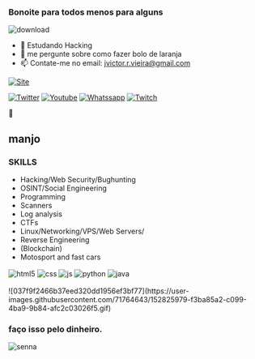 ### Bonoite para todos menos para alguns

![download](https://user-images.githubusercontent.com/71764643/134788742-6f43821b-d7d5-4ac0-a471-022ed9759adb.png)



- 🌱 Estudando Hacking 
- 💬 me pergunte sobre como fazer bolo de laranja
- 📫 Contate-me no email: jvictor.r.vieira@gmail.com

[![Site](	https://img.shields.io/website-up-down-green-red/http/monip.org.svg)](https://pneumm.carrd.co/)

[![Twitter](https://img.shields.io/badge/Twitter-1DA1F2?style=for-the-badge&logo=twitter&logoColor=white)](https://twitter.com/PneUmona)
[![Youtube](https://img.shields.io/badge/YouTube-FF0000?style=for-the-badge&logo=youtube&logoColor=white)](https://www.youtube.com/channel/UCfHE_wGZH6rO16ES9o-W9Qw)
[![Whatssapp](https://img.shields.io/badge/WhatsApp-25D366?style=for-the-badge&logo=whatsapp&logoColor=white)](https://api.whatsapp.com/send/?phone=5538992013235&text&app_absent=0)
[![Twitch](https://img.shields.io/badge/Twitch-9146FF?style=for-the-badge&logo=twitch&logoColor=white)](https://www.twitch.tv/lab_pesqueiro)

🎩
## manjo 
### SKILLS

-   Hacking/Web Security/Bughunting
-   OSINT/Social Engineering
-   Programming
-   Scanners
-   Log analysis
-   CTFs
-   Linux/Networking/VPS/Web Servers/
-   Reverse Engineering
-   (Blockchain)
-   Motosport and fast cars


<div style="display: inline_block">
  <img align="center" alt="html5" src="https://img.shields.io/badge/HTML5-E34F26?style=for-the-badge&logo=html5&logoColor=white" />
  <img align="center" alt="css" src="https://img.shields.io/badge/CSS3-1572B6?style=for-the-badge&logo=css3&logoColor=white" />
  <img align="center" alt="js" src="https://img.shields.io/badge/JavaScript-F7DF1E?style=for-the-badge&logo=javascript&logoColor=black" />
  <img align="center" alt="python" src="https://img.shields.io/badge/Python-3776AB?style=for-the-badge&logo=python&logoColor=white" />
  <img align="center" alt="java" src="https://img.shields.io/badge/Java-ED8B00?style=for-the-badge&logo=java&logoColor=white" />
</div><br/>![037f9f2466b37eed320dd1956ef3bf77](https://user-images.githubusercontent.com/71764643/152825979-f3ba85a2-c099-4ba9-9b84-afc2c03026f5.gif)

### faço isso pelo dinheiro.
![senna](https://user-images.githubusercontent.com/71764643/134789224-2850da10-80c3-41c3-9960-009039b28933.gif)



  
